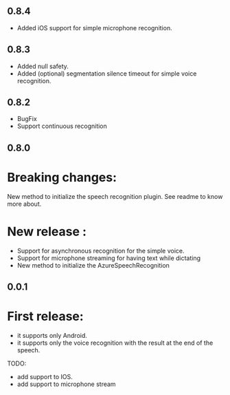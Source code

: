 ## 0.8.4
- Added iOS support for simple microphone recognition.

## 0.8.3
- Added null safety.
- Added (optional) segmentation silence timeout for simple voice recognition.

## 0.8.2

- BugFix
- Support continuous recognition

## 0.8.0

# Breaking changes:
New method to initialize the speech recognition plugin.
See readme to know more about.

# New release :
- Support for asynchronous recognition for the simple voice.
- Support for microphone streaming for having text while dictating
- New method to initialize the AzureSpeechRecognition



## 0.0.1

# First release:
- it supports only Android.
- it supports only the voice recognition with the result at the end of the speech.


TODO: 
- add support to IOS.
- add support to microphone stream

